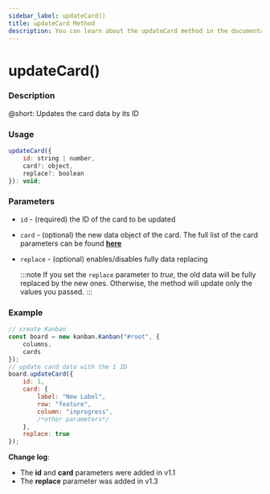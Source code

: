 ```yaml
---
sidebar_label: updateCard()
title: updateCard Method
description: You can learn about the updateCard method in the documentation of the DHTMLX JavaScript Kanban library. Browse developer guides and API reference, try out code examples and live demos, and download a free 30-day evaluation version of DHTMLX Kanban.
---
```


# updateCard()

### Description

@short: Updates the card data by its ID

### Usage

~~~jsx {}
updateCard({
    id: string | number,
    card?: object,
    replace?: boolean
}): void;
~~~

### Parameters

- `id` - (required) the ID of the card to be updated
- `card` - (optional) the new data object of the card. The full list of the card parameters can be found [**here**](api/config/js_kanban_cards_config.md)
- `replace` - (optional) enables/disables fully data replacing

    :::note
    If you set the `replace` parameter to *true*, the old data will be fully replaced by the new ones. Otherwise, the method will update only the values you passed.
    :::

### Example

~~~jsx {7-16}
// create Kanban
const board = new kanban.Kanban("#root", {
    columns,
    cards
});
// update card data with the 1 ID
board.updateCard({
    id: 1,
    card: {
        label: "New Label",
        row: "feature",
        column: "inprogress",
        /*other parameters*/
    },
    replace: true
});
~~~

**Change log**:
- The **id** and **card** parameters were added in v1.1
- The **replace** parameter was added in v1.3